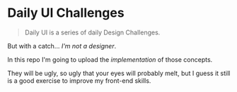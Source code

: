 # Daily UI Challenges

> Daily UI is a series of daily Design Challenges.

But with a catch... _I'm not a designer_. 

In this repo I'm going to upload the *implementation* of those concepts.

They will be ugly, so ugly that your eyes will probably melt, but I guess it still is a good exercise to improve my front-end skills.
